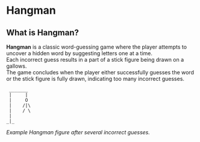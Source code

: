 # Hangman

## What is Hangman?

**Hangman** is a classic word-guessing game where the player attempts to uncover a hidden word by suggesting letters one at a time.  
Each incorrect guess results in a part of a stick figure being drawn on a gallows.  
The game concludes when the player either successfully guesses the word or the stick figure is fully drawn, indicating too many incorrect guesses.


```
 _______
 |     |
 |     O
 |    /|\
 |    / \
 |
_|_
```

*Example Hangman figure after several incorrect guesses.*

